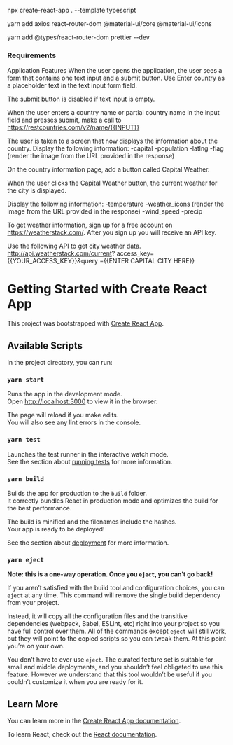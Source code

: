 npx create-react-app . --template typescript

yarn add axios react-router-dom  @material-ui/core @material-ui/icons 

yarn add @types/react-router-dom prettier --dev

### Requirements

Application Features When the user opens the application, the user sees a form that contains one text input and a submit button. Use Enter country as a placeholder text in the text input form field.

The submit button is disabled if text input is empty.

When the user enters a country name or partial country name in the input field and presses submit, make a call to https://restcountries.com/v2/name/{{INPUT}}

The user is taken to a screen that now displays the information about the country. 
Display the following information: 
-capital 
-population 
-latlng 
-flag (render the image from the URL provided in the response)

On the country information page, add a button called Capital Weather.

When the user clicks the Capital Weather button, the current weather for the city is displayed.

Display the following information: 
-temperature 
-weather_icons (render the image from the URL provided in the response) 
-wind_speed 
-precip

To get weather information, sign up for a free account on https://weatherstack.com/. After you sign up you will receive an API key.

Use the following API to get city weather data. http://api.weatherstack.com/current? access_key={{YOUR_ACCESS_KEY}}&query ={{ENTER CAPITAL CITY HERE}}






# Getting Started with Create React App

This project was bootstrapped with [Create React App](https://github.com/facebook/create-react-app).

## Available Scripts

In the project directory, you can run:

### `yarn start`

Runs the app in the development mode.\
Open [http://localhost:3000](http://localhost:3000) to view it in the browser.

The page will reload if you make edits.\
You will also see any lint errors in the console.

### `yarn test`

Launches the test runner in the interactive watch mode.\
See the section about [running tests](https://facebook.github.io/create-react-app/docs/running-tests) for more information.

### `yarn build`

Builds the app for production to the `build` folder.\
It correctly bundles React in production mode and optimizes the build for the best performance.

The build is minified and the filenames include the hashes.\
Your app is ready to be deployed!

See the section about [deployment](https://facebook.github.io/create-react-app/docs/deployment) for more information.

### `yarn eject`

**Note: this is a one-way operation. Once you `eject`, you can’t go back!**

If you aren’t satisfied with the build tool and configuration choices, you can `eject` at any time. This command will remove the single build dependency from your project.

Instead, it will copy all the configuration files and the transitive dependencies (webpack, Babel, ESLint, etc) right into your project so you have full control over them. All of the commands except `eject` will still work, but they will point to the copied scripts so you can tweak them. At this point you’re on your own.

You don’t have to ever use `eject`. The curated feature set is suitable for small and middle deployments, and you shouldn’t feel obligated to use this feature. However we understand that this tool wouldn’t be useful if you couldn’t customize it when you are ready for it.

## Learn More

You can learn more in the [Create React App documentation](https://facebook.github.io/create-react-app/docs/getting-started).

To learn React, check out the [React documentation](https://reactjs.org/).

